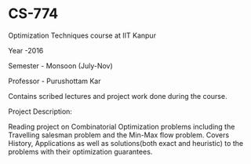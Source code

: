 # CS-774
Optimization Techniques course at IIT Kanpur 

Year -2016

Semester - Monsoon (July-Nov)

Professor - Purushottam Kar

Contains scribed lectures and project work done during the course.

Project Description:

Reading project on Combinatorial Optimization problems including the Travelling salesman problem and the Min-Max flow problem. 
Covers History, Applications as well as solutions(both exact and heuristic) to the problems with their optimization guarantees.
